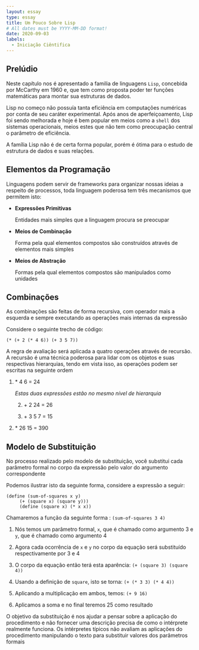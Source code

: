 ```yaml
---
layout: essay
type: essay
title: Um Pouco Sobre Lisp
# All dates must be YYYY-MM-DD format!
date: 2020-09-03
labels:
  - Iniciação Ciêntifica
---
```

Prelúdio
--------

Neste capítulo nos é apresentado a familia de linguagens `Lisp`,
concebida por McCarthy em 1960 e, que tem como proposta poder ter
funções matemáticas para montar sua estruturas de dados.

Lisp no começo não possuía tanta eficiência em computações numéricas por
conta de seu caráter experimental. Após anos de aperfeiçoamento, Lisp
foi sendo melhorada e hoje é bem popular em meios como a `shell` dos
sistemas operacionais, meios estes que não tem como preocupação central
o parâmetro de eficiência.

A família Lisp não é de certa forma popular, porém é ótima para o estudo de
estrutura de dados e suas relações.

Elementos da Programação
------------------------

Linguagens podem servir de frameworks para organizar nossas ideias a
respeito de processos, toda linguagem poderosa tem três mecanismos que
permitem isto:

-   **Expressões Primitivas**

    Entidades mais simples que a linguagem procura se preocupar

-   **Meios de Combinação**

    Forma pela qual elementos compostos são construídos através de
    elementos mais simples

-   **Meios de Abstração**

    Formas pela qual elementos compostos são manipulados como unidades

Combinações
-----------

As combinações são feitas de forma recursiva, com operador mais a
esquerda e sempre executando as operações mais internas da expressão

Considere o seguinte trecho de código:

```
(* (+ 2 (* 4 6)) (+ 3 5 7))
```

A regra de avaliação será aplicada a quatro operações através de
recursão. A recursão é uma técnica poderosa para lidar com os objetos e
suas respectivas hierarquias, tendo em vista isso, as operações podem
ser escritas na seguinte ordem

1.  \* 4 6 = 24

    *Estas duas expressões estão no mesmo nível de hierarquia*

    2.  \+ 2 24 = 26

    3.  \+ 3 5 7 = 15

2.  \* 26 15 = 390

Modelo de Substituição
----------------------

No processo realizado pelo modelo de substituição, você substitui cada
parâmetro formal no corpo da expressão pelo valor do argumento
correspondente

Podemos ilustrar isto da seguinte forma, considere a expressão a seguir:

```
(define (sum-of-squares x y)  
     (+ (square x) (square y)))
     (define (square x) (* x x))
```

Chamaremos a função da seguinte forma : `(sum-of-squares 3 4)`

1.  Nós temos um parâmetro formal, `x`, que é chamado como argumento 3 e
    `y`, que é chamado como argumento 4

2.  Agora cada ocorrência de `x` e `y` no corpo da equação será
    substituído respectivamente por 3 e 4

3.  O corpo da equação então terá esta aparência:
    `(+ (square 3) (square 4))`

4.  Usando a definição de `square`, isto se torna: `(+ (* 3 3) (* 4 4))`

5.  Aplicando a multiplicação em ambos, temos: `(+ 9 16)`

6.  Aplicamos a soma e no final teremos 25 como resultado

O objetivo da substituição é nos ajudar a pensar sobre a aplicação do
procedimento e não fornecer uma descrição precisa de como o intérprete
realmente funciona. Os intérpretes típicos não avaliam as aplicações do
procedimento manipulando o texto para substituir valores dos parâmetros
formais
